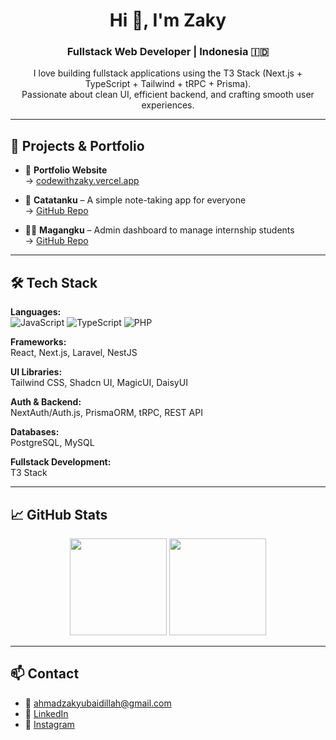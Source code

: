 <h1 align="center">Hi 👋, I'm Zaky</h1>
<h3 align="center">Fullstack Web Developer | Indonesia 🇮🇩</h3>

<p align="center">
  I love building fullstack applications using the T3 Stack (Next.js + TypeScript + Tailwind + tRPC + Prisma).<br>
  Passionate about clean UI, efficient backend, and crafting smooth user experiences.
</p>

---

## 🚀 Projects & Portfolio

- 🎯 **Portfolio Website**  
  → [codewithzaky.vercel.app](https://codewithzaky.vercel.app)

- 📝 **Catatanku** – A simple note-taking app for everyone  
  → [GitHub Repo](https://github.com/CodeWithZaky/catatanku)

- 🧑‍💼 **Magangku** – Admin dashboard to manage internship students  
  → [GitHub Repo](https://github.com/CodeWithZaky/magangku)

---

## 🛠️ Tech Stack

**Languages:**  
![JavaScript](https://img.shields.io/badge/JavaScript-F7DF1E?style=flat-square&logo=javascript&logoColor=black)
![TypeScript](https://img.shields.io/badge/TypeScript-3178C6?style=flat-square&logo=typescript&logoColor=white)
![PHP](https://img.shields.io/badge/PHP-777BB4?style=flat-square&logo=php&logoColor=white)

**Frameworks:**  
React, Next.js, Laravel, NestJS

**UI Libraries:**  
Tailwind CSS, Shadcn UI, MagicUI, DaisyUI

**Auth & Backend:**  
NextAuth/Auth.js, PrismaORM, tRPC, REST API

**Databases:**  
PostgreSQL, MySQL

**Fullstack Development:**  
T3 Stack

---

## 📈 GitHub Stats

<p align="center">
  <img src="https://github-readme-stats.vercel.app/api?username=CodeWithZaky&show_icons=true&theme=tokyonight&hide=contribs,issues" height="155px" />
  <img src="https://github-readme-stats.vercel.app/api/top-langs?username=CodeWithZaky&layout=compact&theme=tokyonight" height="155px" />
</p>

---

## 📫 Contact

- 📧 [ahmadzakyubaidillah@gmail.com](mailto:ahmadzakyubaidillah@gmail.com)
- 💼 [LinkedIn](https://www.linkedin.com/in/ahmad-zaky-ubaidillah)
- 📸 [Instagram](https://www.instagram.com/zaky0bed)
